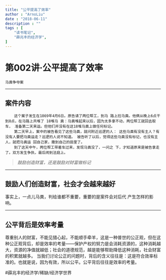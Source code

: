 ```yaml
---
title: "公平提高了效率"
author : "ArnoLiu"
date : "2018-06-11"
description : ""
tags : [
    "读书笔记",
    "薛兆丰的经济学",
]
---
```


# 第002讲·公平提高了效率
`马粪争夺案`
- - - -
## 案件内容
        这个案子发生在1869年4月6日。原告请了两位帮工，到马 路上捡马粪。他俩从晚上6点干到8点，在马路上共堆了 18堆马 粪：马粪堆起来以后，因为太多拿不动，两位帮工就回去取车， 准备第二天来运。但他们并没有在这18堆马粪上做任何标记。
        第二天早上，案中的被告看见了这些马粪，就问附近巡逻的人： 这些马粪有没有主人？有没有人要把马粪运走？巡逻的人说不知道。 被告听了以后，觉得这些马粪没有标记，也没有主人，就把马粪运 回自己家，撒到自己的田里了。
        到了这天中午，两位帮工带着车过来，发现马粪没了，一问之 下，才知道原来是被告拿走了。双方发生争执，最后闹到法庭上。
> *鼓励创造财富，还是鼓励对财富做标记*  
- - - -
## 鼓励人们创造财富，社会才会越来越好
事实上，一点儿马粪，判给谁都不重要，重要的是案件会对后代 产生怎样的影响。
- - - -
## 公平背后是效率考量
尊重别人的财富，不能见猎心起，不能顺手牵羊，这是一种普世的公正观，但在这种公正观背后，却是效率的考量——保护产权的努力是会消耗资源的，这种消耗越大，资源的净值就越低；社会的道德规范，越是能够帮助降低这种消耗，社会财富的积累就越多。
当我们讨论公正的问题时，背后的含义往往是：这是符合效率标准的。也就是说，因为有效，所以公平。公平背后往往是效率的考量。

#薛兆丰的经济学/稀缺/经济学世界
